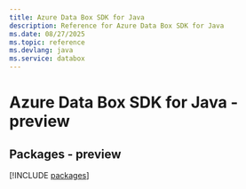 ```yaml
---
title: Azure Data Box SDK for Java
description: Reference for Azure Data Box SDK for Java
ms.date: 08/27/2025
ms.topic: reference
ms.devlang: java
ms.service: databox
---
```

# Azure Data Box SDK for Java - preview
## Packages - preview
[!INCLUDE [packages](data-box-index.md)]